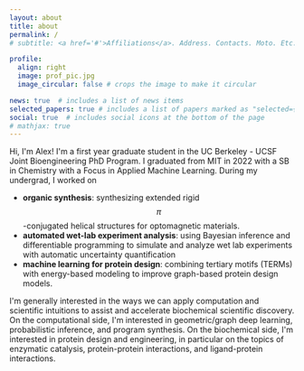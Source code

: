 ```yaml
---
layout: about
title: about
permalink: /
# subtitle: <a href='#'>Affiliations</a>. Address. Contacts. Moto. Etc.

profile:
  align: right
  image: prof_pic.jpg
  image_circular: false # crops the image to make it circular

news: true  # includes a list of news items
selected_papers: true # includes a list of papers marked as "selected={true}"
social: true  # includes social icons at the bottom of the page
# mathjax: true
---
```


Hi, I'm Alex! I'm a first year graduate student in the UC Berkeley - UCSF Joint Bioengineering PhD Program. I graduated from MIT in 2022 with a SB in Chemistry with a Focus in Applied Machine Learning. During my undergrad, I worked on
- **organic synthesis**: synthesizing extended rigid $$\pi$$-conjugated helical structures for optomagnetic materials.
- **automated wet-lab experiment analysis**: using Bayesian inference and differentiable programming to simulate and analyze wet lab experiments with automatic uncertainty quantification
- **machine learning for protein design**: combining tertiary motifs (TERMs) with energy-based modeling to improve graph-based protein design models.

I'm generally interested in the ways we can apply computation and scientific intuitions to assist and accelerate biochemical scientific discovery. On the computational side, I'm interested in geometric/graph deep learning, probabilistic inference, and program synthesis. On the biochemical side, I'm interested in protein design and engineering, in particular on the topics of enzymatic catalysis, protein-protein interactions, and ligand-protein interactions.